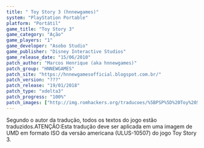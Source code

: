 ```yaml
---
title: " Toy Story 3 (hnnewgames)"
system: "PlayStation Portable"
platform: "Portátil"
game_title: "Toy Story 3"
game_category: "Ação"
game_players: "1"
game_developer: "Asobo Studio"
game_publisher: "Disney Interactive Studios"
game_release_date: "15/06/2010"
patch_author: "Marcos Henrique (aka hnnewgames)"
patch_group: "HNNEWGAMES"
patch_site: "https://hnnewgamesofficial.blogspot.com.br/"
patch_version: "???"
patch_release: "19/01/2018"
patch_type: "xdelta3"
patch_progress: "100%"
patch_images: ["http://img.romhackers.org/traducoes/%5BPSP%5D%20Toy%20Story%203%20-%20hnnewgames%20-%201.jpg","http://img.romhackers.org/traducoes/%5BPSP%5D%20Toy%20Story%203%20-%20hnnewgames%20-%202.jpg","http://img.romhackers.org/traducoes/%5BPSP%5D%20Toy%20Story%203%20-%20hnnewgames%20-%203.jpg"]
---
```

Segundo o autor da tradução, todos os textos do jogo estão traduzidos.ATENÇÃO:Esta tradução deve ser aplicada em uma imagem de UMD em formato ISO da versão americana (ULUS-10507) do jogo Toy Story 3.